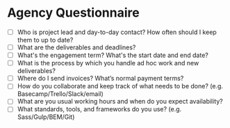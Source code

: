 # Agency Questionnaire

- [ ] Who is project lead and day-to-day contact? How often should I keep them to up to date?
- [ ] What are the deliverables and deadlines?
- [ ] What's the engagement term? What's the start date and end date?
- [ ] What is the process by which you handle ad hoc work and new deliverables?
- [ ] Where do I send invoices? What’s normal payment terms?
- [ ] How do you collaborate and keep track of what needs to be done? (e.g. Basecamp/Trello/Slack/email)
- [ ] What are you usual working hours and when do you expect availability?
- [ ] What standards, tools, and frameworks do you use? (e.g. Sass/Gulp/BEM/Git)